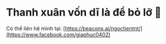 # Thanh xuân vốn dĩ là để bỏ lỡ 🥇
Có thể liên hệ mình tại: [https://beacons.ai/ngoctientnt/](https://www.facebook.com/giaphuc0402)
